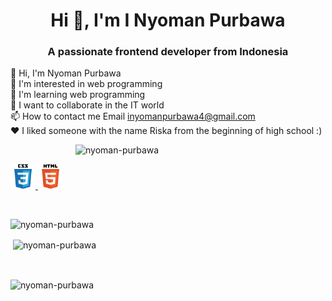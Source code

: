 


<h1 align="center">Hi 👋, I'm I Nyoman Purbawa</h1>
<h3 align="center">A passionate frontend developer from Indonesia</h3>



👋 Hi, I'm Nyoman Purbawa </br>
👀 I'm interested in web programming</br>
🌱 I'm learning web programming</br>
💞️ I want to collaborate in the IT world</br>
📫 How to contact me Email inyomanpurbawa4@gmail.com</br>
❤️ I liked someone with the name Riska from the beginning of high school :)</br>

<!---
nyoman-purbawa/nyoman-purbawa is a ✨ special ✨ repository because its `README.md` (this file) appears on your GitHub profile.
You can click the Preview link to take a look at your changes.
--->




 <img align="right" width = "400" src="https://cdn.dribbble.com/users/1059583/screenshots/4171367/coding-freak.gif" alt="nyoman-purbawa" /> </br>


<p align="left"> <a href="https://www.w3schools.com/css/" target="_blank" rel="noreferrer"> <img src="https://raw.githubusercontent.com/devicons/devicon/master/icons/css3/css3-original-wordmark.svg" alt="css3" width="40" height="40"/> </a> <a href="https://www.w3.org/html/" target="_blank" rel="noreferrer"> <img src="https://raw.githubusercontent.com/devicons/devicon/master/icons/html5/html5-original-wordmark.svg" alt="html5" width="40" height="40"/> </a> </p></br>

<p><img align="left" src="https://github-readme-stats.vercel.app/api/top-langs?username=nyoman-purbawa&show_icons=true&locale=en&layout=compact" alt="nyoman-purbawa" /></p></br>

<p>&nbsp;<img align="center" src="https://github-readme-stats.vercel.app/api?username=nyoman-purbawa&show_icons=true&locale=en" alt="nyoman-purbawa" /></p></br>

<p><img align="center" src="https://github-readme-streak-stats.herokuapp.com/?user=nyoman-purbawa&" alt="nyoman-purbawa" /></p>

